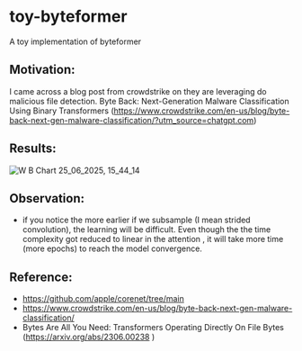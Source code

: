 # toy-byteformer

A toy implementation of byteformer 

## Motivation:

I came across a blog post from crowdstrike on they are leveraging do malicious file detection. Byte Back: Next-Generation Malware Classification Using Binary Transformers (https://www.crowdstrike.com/en-us/blog/byte-back-next-gen-malware-classification/?utm_source=chatgpt.com)



## Results:

![W B Chart 25_06_2025, 15_44_14](https://github.com/user-attachments/assets/02774d8f-4cec-4d0d-a53f-ea761f997817)

## Observation:

- if you notice the more earlier if we subsample (I mean    strided convolution), the learning will be difficult. Even though the the time complexity got reduced to linear in the attention , it will take more time (more epochs) to reach the model convergence.


## Reference:

- https://github.com/apple/corenet/tree/main 
- https://www.crowdstrike.com/en-us/blog/byte-back-next-gen-malware-classification/
- Bytes Are All You Need: Transformers Operating Directly On File Bytes (https://arxiv.org/abs/2306.00238 )
